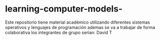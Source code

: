 # learning-computer-models-
Este repositorio tiene material académico utilizando diferentes sistemas operativos y lenguajes de programación 
ademas se va a trabajar de forma colaborativa 
los integrantes de grupo serian:
David T